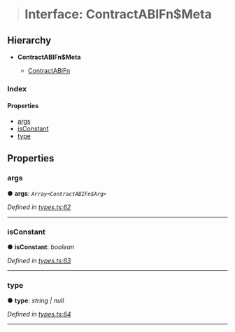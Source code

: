 > # Interface: ContractABIFn$Meta

## Hierarchy

* **ContractABIFn$Meta**

  * [ContractABIFn](_types_.contractabifn.md)

### Index

#### Properties

* [args](_types_.contractabifn_meta.md#args)
* [isConstant](_types_.contractabifn_meta.md#isconstant)
* [type](_types_.contractabifn_meta.md#type)

## Properties

###  args

● **args**: *`Array<ContractABIFn$Arg>`*

*Defined in [types.ts:62](https://github.com/polkadot-js/api/blob/8f89b9d/packages/api-contract/src/types.ts#L62)*

___

###  isConstant

● **isConstant**: *boolean*

*Defined in [types.ts:63](https://github.com/polkadot-js/api/blob/8f89b9d/packages/api-contract/src/types.ts#L63)*

___

###  type

● **type**: *string | null*

*Defined in [types.ts:64](https://github.com/polkadot-js/api/blob/8f89b9d/packages/api-contract/src/types.ts#L64)*

___